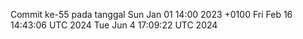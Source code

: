 Commit ke-55 pada tanggal Sun Jan 01 14:00 2023 +0100
Fri Feb 16 14:43:06 UTC 2024
Tue Jun  4 17:09:22 UTC 2024
